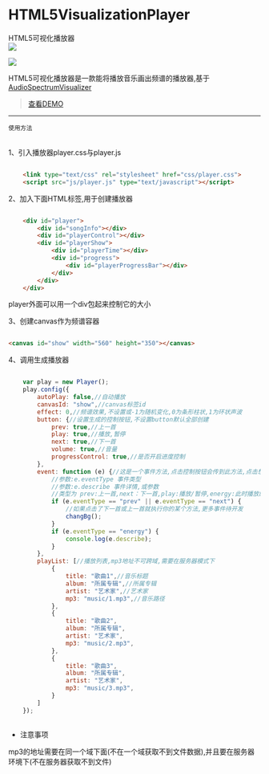 # HTML5VisualizationPlayer
HTML5可视化播放器
<br>
![](https://poppinrubo.github.io/HTML5VisualizationPlayer/images/demo.gif)  

![](https://poppinrubo.github.io/HTML5VisualizationPlayer/images/demo3.png)  

HTML5可视化播放器是一款能将播放音乐画出频谱的播放器,基于[AudioSpectrumVisualizer](https://github.com/Poppinrubo/AudioSpectrumVisualizer "音频可视化插件")  
<br>

> [查看DEMO](http://www.hiphopbl.com/radio/ "街舞部落,街舞音乐电台")  

<hr>

`使用方法`

<br>
1、引入播放器player.css与player.js

``` html

    <link type="text/css" rel="stylesheet" href="css/player.css">
    <script src="js/player.js" type="text/javascript"></script>    
```
2、加入下面HTML标签,用于创建播放器

``` html

    <div id="player">
        <div id="songInfo"></div>
        <div id="playerControl"></div>
        <div id="playerShow">
            <div id="playerTime"></div>
            <div id="progress">
                <div id="playerProgressBar"></div>
            </div>
        </div>
    </div>    
```
player外面可以用一个div包起来控制它的大小

3、创建canvas作为频谱容器
``` html

<canvas id="show" width="560" height="350"></canvas>
```

4、调用生成播放器

``` javascript

    var play = new Player();
    play.config({
        autoPlay: false,//自动播放
        canvasId: "show",//canvas标签id
        effect: 0,//频谱效果,不设置或-1为随机变化,0为条形柱状,1为环状声波
        button: {//设置生成的控制按钮,不设置button默认全部创建
            prev: true,//上一首
            play: true,//播放,暂停
            next: true,//下一首
            volume: true,//音量
            progressControl: true,//是否开启进度控制
        },
        event: function (e) {//这是一个事件方法,点击控制按钮会传到此方法,点击想要扩展可以写在这个事件方法里
            //参数:e.eventType 事件类型
            //参数:e.describe 事件详情,或参数
            //类型为 prev:上一首,next：下一首,play:播放/暂停,energy:此时播放的能量值,时刻变化,值在e.describe里
            if (e.eventType == "prev" || e.eventType == "next") {
                //如果点击了下一首或上一首就执行你的某个方法,更多事件待开发
                changBg();
            }
            if (e.eventType == "energy") {
                console.log(e.describe);
            }
        },
        playList: [//播放列表,mp3地址不可跨域,需要在服务器模式下
            {
                title: "歌曲1",//音乐标题
                album: "所属专辑",//所属专辑
                artist: "艺术家",//艺术家
                mp3: "music/1.mp3",//音乐路径
            },
            {
                title: "歌曲2",
                album: "所属专辑",
                artist: "艺术家",
                mp3: "music/2.mp3",
            },
            {
                title: "歌曲3",
                album: "所属专辑",
                artist: "艺术家",
                mp3: "music/3.mp3",
            }
        ]
    });
    
```

* 注意事项

mp3的地址需要在同一个域下面(不在一个域获取不到文件数据),并且要在服务器环境下(不在服务器获取不到文件)
